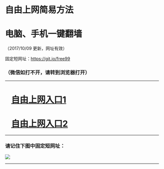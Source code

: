 ﻿# 自由上网简易方法

# 电脑、手机一键翻墙

（2017/10/09 更新，网址有效）

固定短网址：https://git.io/free99

### （微信如打不开，请转到浏览器打开）


***





# &nbsp;&nbsp; <a href="http://ft1825028111.fwq-tz-1001.info/fwqtz01.html?t=100900123764 " target="_blank">自由上网入口1</a>
# &nbsp;&nbsp; <a href="http://ft31609216.fwq-tz-1002.info/fwqtz02.html?t=10090015892 " target="_blank">自由上网入口2</a>
***

### 请记住下图中固定短网址：

<img src="https://s3-us-west-2.amazonaws.com/fwq-1001/yjfq-20170905okok.png" /> 


***

